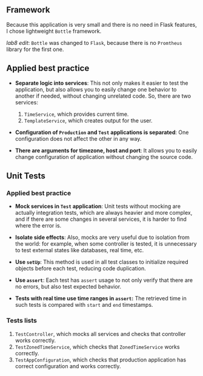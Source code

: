 ## Framework

Because this application is very small and there is no need in Flask features,
I chose lightweight `Bottle` framework.

*lab8 edit*: `Bottle` was changed to `Flask`, because there is no `Promtheus` library for the first one.

## Applied best practice

* **Separate logic into services**: This not only makes it easier to test the application, but also allows you to easily
  change one behavior to another if needed, without changing unrelated code. So, there are two services:
    1. `TimeService`, which provides current time.
    2. `TemplateService`, which creates output for the user.

* **Configuration of `Production` and `Test` applications is separated**: One configuration does not affect the other
  in any way.

* **There are arguments for timezone, host and port**: It allows you to easily change configuration of application
  without changing the source code.

## Unit Tests

### Applied best practice

* **Mock services in `Test` application**: Unit tests without mocking are actually integration tests, which are always
  heavier and more complex, and if there are some changes in several services, it is harder to find where the error is.

* **Isolate side effects**: Also, mocks are very useful due to isolation from the world: for example, when some
  controller is tested, it is unnecessary to test external states like databases, real time, etc.

* **Use `setUp`**: This method is used in all test classes to initialize required objects before each test, reducing
  code duplication.

* **Use `assert`**: Each test has `assert` usage to not only verify that there are no errors, but also test expected
  behavior.

* **Tests with real time use time ranges in `assert`:** The retrieved time in such tests is compared with `start` and
  `end` timestamps.

### Tests lists

1. `TestController`, which mocks all services and checks that controller works correctly.
2. `TestZonedTimeService`, which checks that `ZonedTimeService` works correctly.
3. `TestAppConfiguration`, which checks that production application has correct configuration and works correctly.
